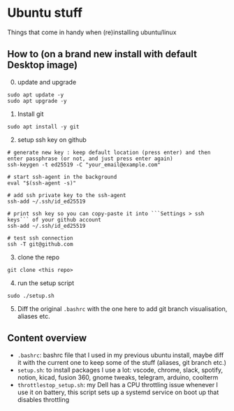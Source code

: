 # Ubuntu stuff

Things that come in handy when (re)installing ubuntu/linux


## How to (on a brand new install with default Desktop image)
0) update and upgrade
```shell
sudo apt update -y
sudo apt upgrade -y
```
1) Install git 
```shell
sudo apt install -y git
```
2) setup ssh key on github
```shell
# generate new key : keep default location (press enter) and then enter passphrase (or not, and just press enter again)
ssh-keygen -t ed25519 -C "your_email@example.com"

# start ssh-agent in the background
eval "$(ssh-agent -s)"

# add ssh private key to the ssh-agent
ssh-add ~/.ssh/id_ed25519

# print ssh key so you can copy-paste it into ```Settings > ssh keys``` of your github account
ssh-add ~/.ssh/id_ed25519

# test ssh connection 
ssh -T git@github.com

```
3) clone the repo
```shell
git clone <this repo>
```

4) run the setup script

```shell
sudo ./setup.sh
```

5) Diff the original ```.bashrc``` with the one here to add git branch visualisation, aliases etc. 

## Content overview
* ```.bashrc```: bashrc file that I used in my previous ubuntu install, maybe diff it with the current one to keep some of the stuff (aliases, git branch etc.)
* ```setup.sh```: to install packages I use a lot: vscode, chrome, slack, spotify, notion, kicad, fusion 360, gnome tweaks, telegram, arduino, coolterm
* ```throttlestop_setup.sh```: my Dell has a CPU throttling issue whenever I use it on battery, this script sets up a systemd service on boot up that disables throttling
